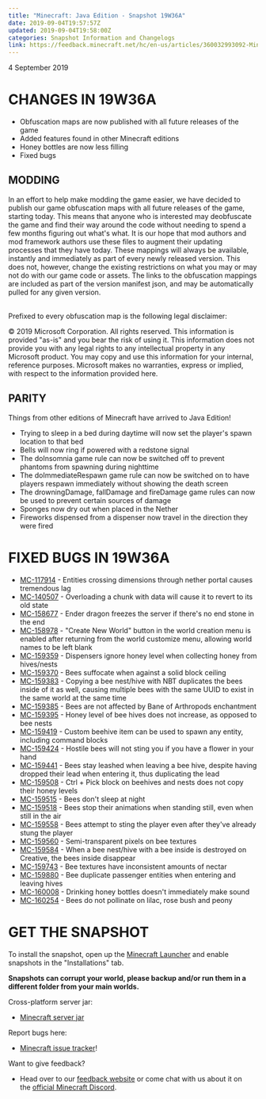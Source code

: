 ```yaml
---
title: "Minecraft: Java Edition - Snapshot 19W36A"
date: 2019-09-04T19:57:57Z
updated: 2019-09-04T19:58:00Z
categories: Snapshot Information and Changelogs
link: https://feedback.minecraft.net/hc/en-us/articles/360032993092-Minecraft-Java-Edition-Snapshot-19W36A
---
```


4 September 2019

# CHANGES IN 19W36A

-   Obfuscation maps are now published with all future releases of the game
-   Added features found in other Minecraft editions
-   Honey bottles are now less filling
-   Fixed bugs

## MODDING

In an effort to help make modding the game easier, we have decided to publish our game obfuscation maps with all future releases of the game, starting today. This means that anyone who is interested may deobfuscate the game and find their way around the code without needing to spend a few months figuring out what's what. It is our hope that mod authors and mod framework authors use these files to augment their updating processes that they have today. These mappings will always be available, instantly and immediately as part of every newly released version. This does not, however, change the existing restrictions on what you may or may not do with our game code or assets. The links to the obfuscation mappings are included as part of the version manifest json, and may be automatically pulled for any given version.

\
Prefixed to every obfuscation map is the following legal disclaimer:

© 2019 Microsoft Corporation. All rights reserved. This information is provided "as-is" and you bear the risk of using it. This information does not provide you with any legal rights to any intellectual property in any Microsoft product. You may copy and use this information for your internal, reference purposes. Microsoft makes no warranties, express or implied, with respect to the information provided here.

## PARITY

Things from other editions of Minecraft have arrived to Java Edition!

-   Trying to sleep in a bed during daytime will now set the player's spawn location to that bed
-   Bells will now ring if powered with a redstone signal
-   The doInsomnia game rule can now be switched off to prevent phantoms from spawning during nighttime
-   The doImmediateRespawn game rule can now be switched on to have players respawn immediately without showing the death screen
-   The drowningDamage, fallDamage and fireDamage game rules can now be used to prevent certain sources of damage
-   Sponges now dry out when placed in the Nether
-   Fireworks dispensed from a dispenser now travel in the direction they were fired

# FIXED BUGS IN 19W36A

-   [MC-117914](https://bugs.mojang.com/browse/MC-117914) - Entities crossing dimensions through nether portal causes tremendous lag
-   [MC-140507](https://bugs.mojang.com/browse/MC-140507) - Overloading a chunk with data will cause it to revert to its old state
-   [MC-158677](https://bugs.mojang.com/browse/MC-158677) - Ender dragon freezes the server if there's no end stone in the end
-   [MC-158978](https://bugs.mojang.com/browse/MC-158978) - "Create New World" button in the world creation menu is enabled after returning from the world customize menu, allowing world names to be left blank
-   [MC-159359](https://bugs.mojang.com/browse/MC-159359) - Dispensers ignore honey level when collecting honey from hives/nests
-   [MC-159370](https://bugs.mojang.com/browse/MC-159370) - Bees suffocate when against a solid block ceiling
-   [MC-159383](https://bugs.mojang.com/browse/MC-159383) - Copying a bee nest/hive with NBT duplicates the bees inside of it as well, causing multiple bees with the same UUID to exist in the same world at the same time
-   [MC-159385](https://bugs.mojang.com/browse/MC-159385) - Bees are not affected by Bane of Arthropods enchantment
-   [MC-159395](https://bugs.mojang.com/browse/MC-159395) - Honey level of bee hives does not increase, as opposed to bee nests
-   [MC-159419](https://bugs.mojang.com/browse/MC-159419) - Custom beehive item can be used to spawn any entity, including command blocks
-   [MC-159424](https://bugs.mojang.com/browse/MC-159424) - Hostile bees will not sting you if you have a flower in your hand
-   [MC-159441](https://bugs.mojang.com/browse/MC-159441) - Bees stay leashed when leaving a bee hive, despite having dropped their lead when entering it, thus duplicating the lead
-   [MC-159508](https://bugs.mojang.com/browse/MC-159508) - Ctrl + Pick block on beehives and nests does not copy their honey levels
-   [MC-159515](https://bugs.mojang.com/browse/MC-159515) - Bees don't sleep at night
-   [MC-159518](https://bugs.mojang.com/browse/MC-159518) - Bees stop their animations when standing still, even when still in the air
-   [MC-159558](https://bugs.mojang.com/browse/MC-159558) - Bees attempt to sting the player even after they've already stung the player
-   [MC-159560](https://bugs.mojang.com/browse/MC-159560) - Semi-transparent pixels on bee textures
-   [MC-159584](https://bugs.mojang.com/browse/MC-159584) - When a bee nest/hive with a bee inside is destroyed on Creative, the bees inside disappear
-   [MC-159743](https://bugs.mojang.com/browse/MC-159743) - Bee textures have inconsistent amounts of nectar
-   [MC-159880](https://bugs.mojang.com/browse/MC-159880) - Bee duplicate passenger entities when entering and leaving hives
-   [MC-160008](https://bugs.mojang.com/browse/MC-160008) - Drinking honey bottles doesn't immediately make sound
-   [MC-160254](https://bugs.mojang.com/browse/MC-160254) - Bees do not pollinate on lilac, rose bush and peony

# GET THE SNAPSHOT

To install the snapshot, open up the [Minecraft Launcher](https://www.minecraft.net/download.html) and enable snapshots in the \"Installations\" tab.

**Snapshots can corrupt your world, please backup and/or run them in a different folder from your main worlds.**

Cross-platform server jar:

-   [Minecraft server jar](https://launcher.mojang.com/v1/objects/c042fd138ae280b01ce191937ca917666a15be38/server.jar)

Report bugs here:

-   [Minecraft issue tracker](https://bugs.mojang.com/browse/MC)!

Want to give feedback?

-   Head over to our [feedback website](http://aka.ms/snapshotfeedback) or come chat with us about it on the [official Minecraft Discord](https://discordapp.com/invite/minecraft).

